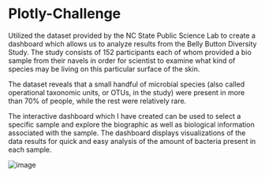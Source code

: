 # Plotly-Challenge

Utilized the dataset provided by the NC State Public Science Lab to create a dashboard which allows us to analyze results from the Belly Button Diversity Study. The study consists of 152 participants each of whom provided a bio sample from their navels in order for scientist to examine what kind of species may be living on this particular surface of the skin.

The dataset reveals that a small handful of microbial species (also called operational taxonomic units, or OTUs, in the study) were present in more than 70% of people, while the rest were relatively rare.

The interactive dashboard which I have created can be used to select a specific sample and explore the biographic as well as biological information associated with the sample. The dashboard displays visualizations of the data results for quick and easy analysis of the amount of bacteria present in each sample.

![image](https://user-images.githubusercontent.com/90237519/154406035-75fb503d-5861-4a17-a06a-c20032fa9572.png)
